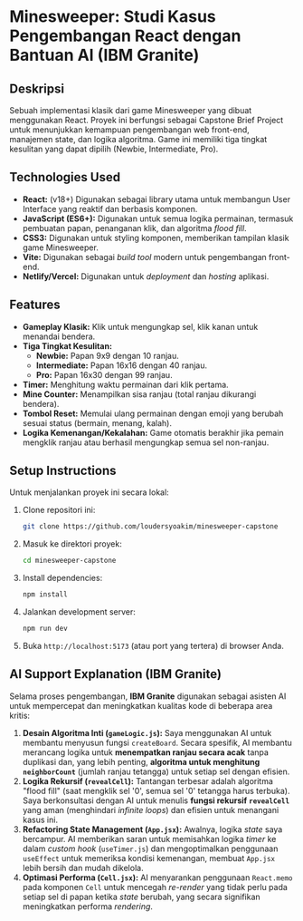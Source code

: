 # Minesweeper: Studi Kasus Pengembangan React dengan Bantuan AI (IBM Granite)

## Deskripsi

Sebuah implementasi klasik dari game Minesweeper yang dibuat menggunakan React. Proyek ini berfungsi sebagai Capstone Brief Project untuk menunjukkan kemampuan pengembangan web front-end, manajemen state, dan logika algoritma. Game ini memiliki tiga tingkat kesulitan yang dapat dipilih (Newbie, Intermediate, Pro).

## Technologies Used

- **React:** (v18+) Digunakan sebagai library utama untuk membangun User Interface yang reaktif dan berbasis komponen.
- **JavaScript (ES6+):** Digunakan untuk semua logika permainan, termasuk pembuatan papan, penanganan klik, dan algoritma _flood fill_.
- **CSS3:** Digunakan untuk styling komponen, memberikan tampilan klasik game Minesweeper.
- **Vite:** Digunakan sebagai _build tool_ modern untuk pengembangan front-end.
- **Netlify/Vercel:** Digunakan untuk _deployment_ dan _hosting_ aplikasi.

## Features

- **Gameplay Klasik:** Klik untuk mengungkap sel, klik kanan untuk menandai bendera.
- **Tiga Tingkat Kesulitan:**
  - **Newbie:** Papan 9x9 dengan 10 ranjau.
  - **Intermediate:** Papan 16x16 dengan 40 ranjau.
  - **Pro:** Papan 16x30 dengan 99 ranjau.
- **Timer:** Menghitung waktu permainan dari klik pertama.
- **Mine Counter:** Menampilkan sisa ranjau (total ranjau dikurangi bendera).
- **Tombol Reset:** Memulai ulang permainan dengan emoji yang berubah sesuai status (bermain, menang, kalah).
- **Logika Kemenangan/Kekalahan:** Game otomatis berakhir jika pemain mengklik ranjau atau berhasil mengungkap semua sel non-ranjau.

## Setup Instructions

Untuk menjalankan proyek ini secara lokal:

1.  Clone repositori ini:
    ```bash
    git clone https://github.com/loudersyoakim/minesweeper-capstone
    ```
2.  Masuk ke direktori proyek:
    ```bash
    cd minesweeper-capstone
    ```
3.  Install dependencies:
    ```bash
    npm install
    ```
4.  Jalankan development server:
    ```bash
    npm run dev
    ```
5.  Buka `http://localhost:5173` (atau port yang tertera) di browser Anda.

## AI Support Explanation (IBM Granite)

Selama proses pengembangan, **IBM Granite** digunakan sebagai asisten AI untuk mempercepat dan meningkatkan kualitas kode di beberapa area kritis:

1.  **Desain Algoritma Inti (`gameLogic.js`):** Saya menggunakan AI untuk membantu menyusun fungsi `createBoard`. Secara spesifik, AI membantu merancang logika untuk **menempatkan ranjau secara acak** tanpa duplikasi dan, yang lebih penting, **algoritma untuk menghitung `neighborCount`** (jumlah ranjau tetangga) untuk setiap sel dengan efisien.
2.  **Logika Rekursif (`revealCell`):** Tantangan terbesar adalah algoritma "flood fill" (saat mengklik sel '0', semua sel '0' tetangga harus terbuka). Saya berkonsultasi dengan AI untuk menulis **fungsi rekursif `revealCell`** yang aman (menghindari _infinite loops_) dan efisien untuk menangani kasus ini.
3.  **Refactoring State Management (`App.jsx`):** Awalnya, logika _state_ saya bercampur. AI memberikan saran untuk memisahkan logika _timer_ ke dalam _custom hook_ (`useTimer.js`) dan mengoptimalkan penggunaan `useEffect` untuk memeriksa kondisi kemenangan, membuat `App.jsx` lebih bersih dan mudah dikelola.
4.  **Optimasi Performa (`Cell.jsx`):** AI menyarankan penggunaan `React.memo` pada komponen `Cell` untuk mencegah _re-render_ yang tidak perlu pada setiap sel di papan ketika _state_ berubah, yang secara signifikan meningkatkan performa _rendering_.
